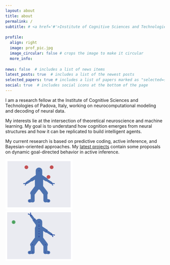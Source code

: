 ```yaml
---
layout: about
title: about
permalink: /
subtitle: # <a href='#'>Institute of Cognitive Sciences and Technologies, National Research Council, Padova</a>

profile:
  align: right
  image: prof_pic.jpg
  image_circular: false # crops the image to make it circular
  more_info:

news: false  # includes a list of news items
latest_posts: true  # includes a list of the newest posts
selected_papers: true # includes a list of papers marked as "selected={true}"
social: true  # includes social icons at the bottom of the page
---
```


I am a research fellow at the Institute of Cognitive Sciences and Technologies of Padova, Italy, working on neurocomputational modeling and decoding of neural data.

My interests lie at the intersection of theoretical neuroscience and machine learning. My goal is to understand how cognition emerges from neural structures and how it can be replicated to build intelligent agents.

My current research is based on predictive coding, active inference, and Bayesian-oriented approaches. My <a href='https://priorelli.github.io/projects/'>latest projects</a> contain some proposals on dynamic goal-directed behavior in active inference.

<div class="row mt-3" style="margin-bottom: 20px;">
    <div class="col-sm mt-3 mt-md-0"><img src="assets/img/karate_kid.gif" width="213" height="160"></div>
    <div class="col-sm mt-3 mt-md-0"><img src="assets/img/matrix.gif" width="213" height="160"></div>
</div>


